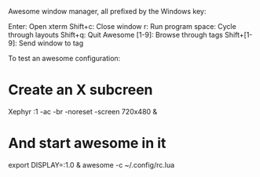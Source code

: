 Awesome window manager, all prefixed by the Windows key:

Enter:		Open xterm
Shift+c:	Close window
r:		Run program
space: 		Cycle through layouts
Shift+q:	Quit Awesome
[1-9]:		Browse through tags
Shift+[1-9]:	Send window to tag

To test an awesome configuration:
# Create an X subcreen
Xephyr :1 -ac -br -noreset -screen 720x480 &
# And start awesome in it
export DISPLAY=:1.0 &
awesome -c ~/.config/rc.lua
